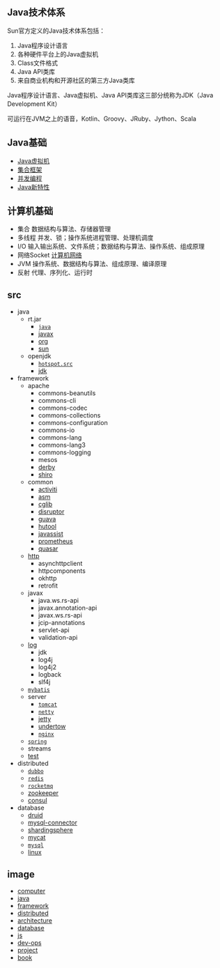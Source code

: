 ## Java技术体系
Sun官方定义的Java技术体系包括：
1. Java程序设计语言
2. 各种硬件平台上的Java虚拟机
3. Class文件格式
4. Java API类库
5. 来自商业机构和开源社区的第三方Java类库

Java程序设计语言、Java虚拟机、Java API类库这三部分统称为JDK（Java Development Kit）

可运行在JVM之上的语音，Kotlin、Groovy、JRuby、Jython、Scala

## Java基础
* [Java虚拟机](/docs/10-java/02-jvm.md)
* [集合框架](/docs/10-java/10-collection.md)
* [并发编程](/docs/10-java/50-concurrent.md)
* [Java新特性](/docs/10-java/blog/90-jdk-evolution.md)

## 计算机基础
* 集合 数据结构与算法、存储器管理
* 多线程 并发、锁；操作系统进程管理、处理机调度
* I/O 输入输出系统、文件系统；数据结构与算法、操作系统、组成原理
* 网络Socket [计算机网络](/docs/00-base/40-net.md)
* JVM 操作系统、数据结构与算法、组成原理、编译原理
* 反射 代理、序列化、运行时

## src
* java
  * rt.jar
    * [`java`](/docs/10-java/src/rt.jar.src/java/README.md)
    * [javax](/10-java/src/rt.jar.src/javax/README.md)
    * [org](/10-java/src/rt.jar.src/org/README.md)
    * [sun](/10-java/src/rt.jar.src/sun/README.md)
  * openjdk
    * [`hotspot.src`](/10-java/src/openjdk/hotspot.src/README.md)
    * [jdk](/10-java/src/openjdk/jdk/README.md)
* framework
  * apache
    * commons-beanutils
    * commons-cli
    * commons-codec
    * commons-collections
    * commons-configuration
    * commons-io
    * commons-lang
    * commons-lang3
    * commons-logging
    * mesos
    * [derby](/docs/20-framework/src/apache/derby/README.md)
    * [shiro](/docs/20-framework/src/apache/shiro/README.md)
  * common
    * [activiti](/docs/20-framework/src/common/activiti/README.md)
    * [asm](/docs/20-framework/src/common/bytecode/asm/README.md)
    * [cglib](/docs/20-framework/src/common/bytecode/cglib/README.md)
    * [disruptor](/docs/20-framework/src/common/disruptor/README.md)
    * [guava](/docs/20-framework/src/common/guava/README.md)
    * [hutool](/docs/20-framework/src/common/hutool/README.md)
    * [javassist](/docs/20-framework/src/common/bytecode/javassist/README.md)
    * [prometheus](/docs/30-distributed/src/monitor/prometheus/README.md)
    * [quasar](/docs/20-framework/src/common/quasar/README.md)
  * [http](/docs/20-framework/src/http/README.md)
    * asynchttpclient
    * httpcomponents
    * okhttp
    * retrofit
  * javax
    * java.ws.rs-api
    * javax.annotation-api
    * javax.ws.rs-api
    * jcip-annotations
    * servlet-api
    * validation-api
  * [log](/docs/20-framework/src/log/README.md)
    * jdk
    * log4j
    * log4j2
    * logback
    * slf4j
  * [`mybatis`](/docs/20-framework/src/mybatis/README.md)
  * server
    * [`tomcat`](/docs/20-framework/src/server/tomcat/README.md)
    * [`netty`](/docs/20-framework/src/server/netty/README.md)
    * [jetty](/docs/20-framework/src/server/jetty/README.md)
    * [undertow](/docs/20-framework/src/server/undertow/README.md)
    * [`nginx`](/docs/20-framework/src/server/nginx/README.md)
  * [`spring`](/docs/20-framework/src/spring/README.md)
  * streams
  * [test](/docs/20-framework/src/test/README.md)
* distributed
  * [`dubbo`](/docs/30-distributed/src/dubbo/README.md)
  * [`redis`](/docs/30-distributed/src/redis/README.md)
  * [`rocketmq`](/docs/30-distributed/src/rocketmq/README.md)
  * [zookeeper](/docs/30-distributed/src/registry/zookeeper/README.md)
  * [consul](/docs/30-distributed/src/registry/consul/README.md)
* database
  * [druid](/docs/50-database/src/druid/README.md)
  * [mysql-connector](/docs/50-database/src/mysql-connector/README.md)
  * [shardingsphere](/docs/50-database/src/shardingsphere/README.md)
  * [mycat](/docs/50-database/src/mycat/README.md)
  * [`mysql`](/docs/50-database/src/mysql/README.md)
  * [linux](/docs/00-base/src/linux/README.md)
  
## image
* [computer](/docs/00-base/99-image.md)  
* [java](/docs/10-java/99-image.md)  
* [framework](/docs/20-framework/99-image.md)
* [distributed](/docs/30-distributed/99-image.md)
* [architecture](/docs/40-architecture/99-image.md)
* [database](/docs/50-database/99-image.md)
* [js](/docs/60-js/99-image.md)
* [dev-ops](/docs/70-dev-ops/99-image.md)
* [project](/docs/80-project/99-image.md)
* [book](/docs/99-book/99-image.md)